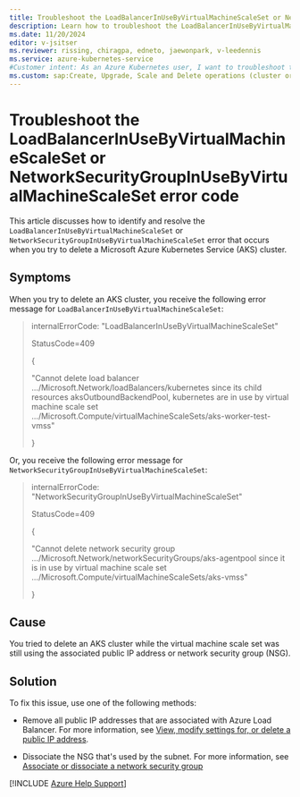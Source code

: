 ```yaml
---
title: Troubleshoot the LoadBalancerInUseByVirtualMachineScaleSet or NetworkSecurityGroupInUseByVirtualMachineScaleSet error code
description: Learn how to troubleshoot the LoadBalancerInUseByVirtualMachineScaleSet or NetworkSecurityGroupInUseByVirtualMachineScaleSet error when you try to delete an Azure Kubernetes Service (AKS) cluster.
ms.date: 11/20/2024
editor: v-jsitser
ms.reviewer: rissing, chiragpa, edneto, jaewonpark, v-leedennis
ms.service: azure-kubernetes-service
#Customer intent: As an Azure Kubernetes user, I want to troubleshoot the LoadBalancerInUseByVirtualMachineScaleSet or NetworkSecurityGroupInUseByVirtualMachineScaleSet error code so that I can successfully delete an Azure Kubernetes Service (AKS) cluster.
ms.custom: sap:Create, Upgrade, Scale and Delete operations (cluster or nodepool)
---
```

# Troubleshoot the LoadBalancerInUseByVirtualMachineScaleSet or NetworkSecurityGroupInUseByVirtualMachineScaleSet error code

This article discusses how to identify and resolve the `LoadBalancerInUseByVirtualMachineScaleSet` or `NetworkSecurityGroupInUseByVirtualMachineScaleSet` error that occurs when you try to delete a Microsoft Azure Kubernetes Service (AKS) cluster.

## Symptoms

When you try to delete an AKS cluster, you receive the following error message for `LoadBalancerInUseByVirtualMachineScaleSet`:

> internalErrorCode: "LoadBalancerInUseByVirtualMachineScaleSet"
>
> StatusCode=409
>
> {
>
> "Cannot delete load balancer .../Microsoft.Network/loadBalancers/kubernetes since its child resources aksOutboundBackendPool, kubernetes are in use by virtual machine scale set .../Microsoft.Compute/virtualMachineScaleSets/aks-worker-test-vmss"
>
> }

Or, you receive the following error message for `NetworkSecurityGroupInUseByVirtualMachineScaleSet`:

> internalErrorCode: "NetworkSecurityGroupInUseByVirtualMachineScaleSet"
>
> StatusCode=409
>
> {
>
> "Cannot delete network security group .../Microsoft.Network/networkSecurityGroups/aks-agentpool since it is in use by virtual machine scale set .../Microsoft.Compute/virtualMachineScaleSets/aks-vmss"
>
> }

## Cause

You tried to delete an AKS cluster while the virtual machine scale set was still using the associated public IP address or network security group (NSG).

## Solution

To fix this issue, use one of the following methods:

- Remove all public IP addresses that are associated with Azure Load Balancer. For more information, see [View, modify settings for, or delete a public IP address](/azure/virtual-network/ip-services/virtual-network-public-ip-address#view-modify-settings-for-or-delete-a-public-ip-address).

- Dissociate the NSG that's used by the subnet. For more information, see [Associate or dissociate a network security group](/azure/virtual-network/virtual-network-network-interface#associate-or-dissociate-a-network-security-group)

[!INCLUDE [Azure Help Support](../../../includes/azure-help-support.md)]
